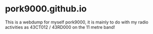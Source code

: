 pork9000.github.io
==================
This is a webdump for myself pork9000, it is mainly to do with my radio activities as 43CT012 / 43RD000 on the 11 metre band!
